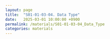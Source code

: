 ```yaml
---
layout: page
title:  "S01-01-03-04. Data Type"
date:   2025-03-01 10:00:00 +0900
permalink: /materials/S01-01-03-04_Data_Type
categories: materials
---
```



